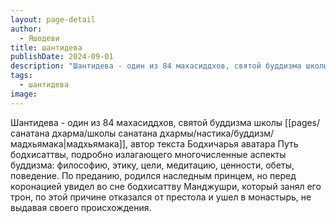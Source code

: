 ```yaml
---
layout: page-detail
author:
  - Яшодеви
title: шантидева
publishDate: 2024-09-01
description: "Шантидева - один из 84 махасиддхов, святой буддизма школы мадхьямака, автор текста Бодхичарья аватара Путь бодхисаттвы, подробно излагающего многочисленные аспекты буддизма: философию, этику, цели, медитацию, ценности, обеты, поведение."
tags:
  - шантидева
image:
---
```

Шантидева - один из 84 махасиддхов, святой буддизма школы [[pages/санатана дхарма/школы санатана дхармы/настика/буддизм/мадхьямака|мадхьямака]], автор текста Бодхичарья аватара Путь бодхисаттвы, подробно излагающего многочисленные аспекты буддизма: философию, этику, цели, медитацию, ценности, обеты, поведение. По преданию, родился наследным принцем, но перед коронацией увидел во сне бодхисаттву Манджушри, который занял его трон, по этой причине отказался от престола и ушел в монастырь, не выдавая своего происхождения.

